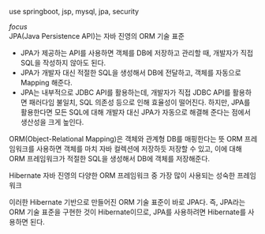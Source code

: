 use springboot, jsp, mysql, jpa, security

*focus*   
JPA(Java Persistence API)는 자바 진영의 ORM 기술 표준

  - JPA가 제공하는 API를 사용하면 객체를 DB에 저장하고 관리할 때, 개발자가 직접 SQL을 작성하지 않아도 된다.
  - JPA가 개발자 대신 적절한 SQL을 생성해서 DB에 전달하고, 객체를 자동으로 Mapping 해준다.
  - JPA는 내부적으로 JDBC API를 활용하는데, 개발자가 직접 JDBC API를 활용하면 패러다임 불일치, SQL 의존성 등으로 인해 효율성이 떨어진다.
  하지만, JPA를 활용한다면 모든 SQL에 대해 개발자 대신 JPA가 자동으로 해결해 준다는 점에서 생산성을 크게 높인다.

ORM(Object-Relational Mapping)은 객체와 관계형 DB를 매핑한다는 뜻
  ORM 프레임워크를 사용하면 객체를 마치 자바 컬렉션에 저장하듯 저장할 수 있고, 이에 대해 ORM 프레임워크가 적절한 SQL을 생성해서 DB에 객체를 저장해준다.

Hibernate
  자바 진영의 다양한 ORM 프레임워크 중 가장 많이 사용되는 성숙한 프레임워크

이러한 Hibernate 기반으로 만들어진 ORM 기술 표준이 바로 JPA다.
즉, JPA라는 ORM 기술 표준을 구현한 것이 Hibernate이므로, JPA를 사용하려면 Hibernate를 사용하면 된다.
